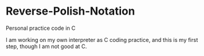 # Reverse-Polish-Notation
Personal practice code in C

I am working on my own interpreter as C coding practice, and this is my first step, though I am not good at C.
